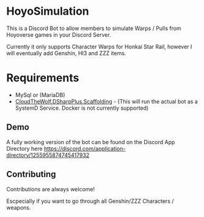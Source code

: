 # HoyoSimulation

This is a Discord Bot to allow members to simulate Warps / Pulls from Hoyoverse games in your Discord Server.

Currently it only supports Character Warps for Honkai Star Rail, however I will eventually add Genshin, HI3 and ZZZ items.

# Requirements

 - MySql or (MariaDB)
 - [CloudTheWolf.DSharpPlus.Scaffolding](https://github.com/CloudTheWolf/CloudTheWolf.DSharpPlus.Scaffolding) - (This will run the actual bot as a SystemD Service. Docker is not currently supported)

 
## Demo

A fully working version of the bot can be found on the Discord App Directory here https://discord.com/application-directory/1255955874745417932 


## Contributing

Contributions are always welcome!

Escpecially if you want to go through all Genshin/ZZZ Characters / weapons. 
